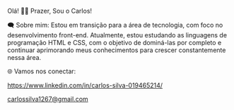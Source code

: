Olá! 👋😄 Prazer, Sou o Carlos!

🗨 Sobre mim:
Estou em transição para a área de tecnologia, com foco no desenvolvimento front-end. Atualmente, estou estudando as linguagens de programação HTML e CSS, com o objetivo de dominá-las por completo e continuar aprimorando meus conhecimentos para crescer constantemente nessa área.

🌐 Vamos nos conectar:

https://www.linkedin.com/in/carlos-silva-019465214/

carlossilva1267@gmail.com
